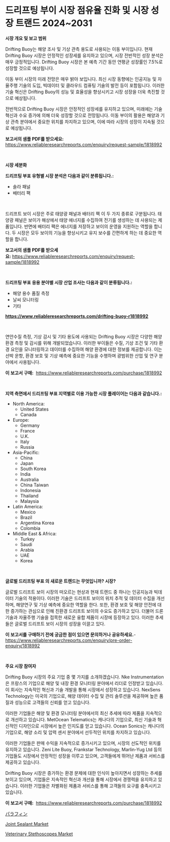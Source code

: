 <p><h1>드리프팅 부이 시장 점유율 진화 및 시장 성장 트랜드 2024~2031</h1></p><p><strong>시장 개요 및 보고 범위</strong></p>
<p><p>Drifting Buoy는 해양 조사 및 기상 관측 용도로 사용되는 이동 부이입니다. 현재 Drifting Buoy 시장은 안정적인 성장세를 유지하고 있으며, 시장 전반적인 성장 분석은 매우 긍정적입니다. Drifting Buoy 시장은 본 예측 기간 동안 연평균 성장률인 7.5%로 성장할 것으로 예상됩니다.</p><p>이동 부이 시장의 미래 전망은 매우 밝아 보입니다. 최신 시장 동향에는 인공지능 및 자율주행 기술의 도입, 빅데이터 및 클라우드 컴퓨팅 기술의 발전 등이 포함됩니다. 이러한 기술 혁신은 Drifting Buoy의 성능 및 효율성을 향상시키고 시장 성장을 더욱 촉진할 것으로 예상됩니다.</p><p>전반적으로 Drifting Buoy 시장은 안정적인 성장세를 유지하고 있으며, 미래에는 기술 혁신과 수요 증가에 의해 더욱 성장할 것으로 전망됩니다. 이동 부이의 활용은 해양과 기상 관측 분야에서 중요한 위치를 차지하고 있으며, 이에 따라 시장의 성장이 지속될 것으로 예상됩니다.</p></p>
<p><strong>보고서의 샘플 PDF를 받으세요:</strong> <a href="https://www.reliableresearchreports.com/enquiry/request-sample/1818992">https://www.reliableresearchreports.com/enquiry/request-sample/1818992</a></p>
<p>&nbsp;</p>
<p><strong>시장 세분화</strong></p>
<p><strong>드리프팅 부표 유형별 시장 분석은 다음과 같이 분류됩니다.:</strong></p>
<p><ul><li>솔라 패널</li><li>배터리 팩</li></ul></p>
<p>&nbsp;</p>
<p><p>드리프트 보이 시장은 주로 태양광 패널과 배터리 팩 이 두 가지 종류로 구분됩니다. 태양광 패널은 보이가 해상에서 태양 에너지를 수집하여 전기를 생성하는 데 사용되는 제품입니다. 반면에 배터리 팩은 에너지를 저장하고 보이의 운영을 지원하는 역할을 합니다. 두 시장은 모두 보이의 기능을 향상시키고 유지 보수를 간편하게 하는 데 중요한 역할을 합니다.</p></p>
<p><strong>보고서의 샘플 PDF를 받으세요:</strong>&nbsp;<a href="https://www.reliableresearchreports.com/enquiry/request-sample/1818992">https://www.reliableresearchreports.com/enquiry/request-sample/1818992</a></p>
<p>&nbsp;</p>
<p><strong> 드리프팅 부표 응용 분야별 시장 산업 조사는 다음과 같이 분류됩니다.:</strong></p>
<p><ul><li>해양 용수 품질 측정</li><li>날씨 모니터링</li><li>기타</li></ul></p>
<p><strong><a href="https://www.reliableresearchreports.com/drifting-buoy-r1818992">https://www.reliableresearchreports.com/drifting-buoy-r1818992</a></strong></p>
<p>&nbsp;</p>
<p><p>연안수질 측정, 기상 감시 및 기타 용도에 사용되는 Drifting Buoy 시장은 다양한 해양 환경 측정 및 감시를 위해 개발되었습니다. 이러한 부이들은 수질, 기상 조건 및 기타 환경 요인을 모니터링하고 데이터를 수집하여 해양 환경에 대한 정보를 제공합니다. 이는 선박 운항, 환경 보호 및 기상 예측에 중요한 기능을 수행하며 광범위한 산업 및 연구 분야에서 사용됩니다.</p></p>
<p><strong>이 보고서 구매:</strong>&nbsp; <a href="https://www.reliableresearchreports.com/purchase/1818992">https://www.reliableresearchreports.com/purchase/1818992</a></p>
<p>&nbsp;</p>
<p><strong>지역 측면에서 드리프팅 부표 지역별로 이용 가능한 시장 플레이어는 다음과 같습니다.:</strong></p>
<p><ul>
    <li>
        North America:
        <ul>
            <li>United States</li>
            <li>Canada</li>
        </ul>
    </li>
    <li>
        Europe:
        <ul>
            <li>Germany</li>
            <li>France</li>
            <li>U.K.</li>
            <li>Italy</li>
            <li>Russia</li>
        </ul>
    </li>
    <li>
        Asia-Pacific:
        <ul>
            <li>China</li>
            <li>Japan</li>
            <li>South Korea</li>
            <li>India</li>
            <li>Australia</li>
            <li>China Taiwan</li>
            <li>Indonesia</li>
            <li>Thailand</li>
            <li>Malaysia</li>
        </ul>
    </li>
    <li>
        Latin America:
        <ul>
            <li>Mexico</li>
            <li>Brazil</li>
            <li>Argentina Korea</li>
            <li>Colombia</li>
        </ul>
    </li>
    <li>
        Middle East & Africa:
        <ul>
            <li>Turkey</li>
            <li>Saudi</li>
            <li>Arabia</li>
            <li>UAE</li>
            <li>Korea</li>
        </ul>
    </li>
    </ul></p>
<p>&nbsp;</p>
<p><strong>글로벌 드리프팅 부표 의 새로운 트렌드는 무엇입니까? 시장?</strong></p>
<p><p>글로벌 드리프트 보이 시장의 떠오르는 현상과 현재 트렌드 중 하나는 인공지능과 빅데이터 기술의 적용이다. 이러한 기술은 드리프트 보이의 위치 추적 및 데이터 수집을 개선하며, 해양연구 및 기상 예측에 중요한 역할을 한다. 또한, 환경 보호 및 해양 안전에 대한 증가하는 관심으로 인해 친환경 드리프트 보이의 수요도 증가하고 있다. 더불어 드론 기술과 자율주행 기술을 접목한 새로운 융합 제품이 시장에 등장하고 있다. 이러한 추세들은 글로벌 드리프트 보이 시장의 성장을 이끌고 있다.</p></p>
<p><strong>이 보고서를 구매하기 전에 궁금한 점이 있으면 문의하거나 공유하세요.</strong>- <a href="https://www.reliableresearchreports.com/enquiry/pre-order-enquiry/1818992">https://www.reliableresearchreports.com/enquiry/pre-order-enquiry/1818992</a></p>
<p>&nbsp;</p>
<p><strong>주요 시장 참여자</strong></p>
<p><p>Drifting Buoy 시장의 주요 기업 중 몇 가지를 소개하겠습니다. Nke Instrumentation은 프랑스의 기업으로 해양 및 내장 환경 모니터링 분야에서 리더로 인정받고 있습니다. 이 회사는 지속적인 혁신과 기술 개발을 통해 시장에서 성장하고 있습니다. NexSens Technology는 미국의 기업으로, 해양 데이터 수집 및 관리 솔루션을 제공하며 높은 품질과 성능으로 고객들의 신뢰를 얻고 있습니다.</p><p>이러한 기업들은 해양 및 환경 모니터링 분야에서의 최신 추세에 따라 제품을 지속적으로 개선하고 있습니다. MetOcean Telematics는 캐나다의 기업으로, 최신 기술과 혁신적인 디자인으로 시장에서 높은 인지도를 얻고 있습니다. Ocean Sonics는 캐나다의 기업으로, 해양 소리 및 압력 센서 분야에서 선두적인 위치를 차지하고 있습니다.</p><p>이러한 기업들은 판매 수익을 지속적으로 증가시키고 있으며, 시장의 선도적인 위치를 유지하고 있습니다. Zeni Lite Buoy, Frankstar Technology, Marlin-Yug Ltd 등의 기업들도 시장에서 안정적인 성장을 이루고 있으며, 고객들에게 뛰어난 제품과 서비스를 제공하고 있습니다.</p><p>Drifting Buoy 시장은 증가하는 환경 문제에 대한 인식이 높아지면서 성장하는 추세를 보이고 있으며, 기업들은 지속적인 혁신과 개선을 통해 시장에서 경쟁력을 유지하고 있습니다. 이러한 기업들은 차별화된 제품과 서비스를 통해 고객들의 요구를 충족시키고 있습니다.</p></p>
<p><strong>이 보고서 구매:</strong>&nbsp;&nbsp;<a href="https://www.reliableresearchreports.com/purchase/1818992">https://www.reliableresearchreports.com/purchase/1818992</a></p>
<p><p><a href="https://github.com/zoetazuur/Market-Research-Report-List-1/blob/main/987879932202.md">パラフィン</a></p><p><a href="https://www.linkedin.com/pulse/joint-sealant-market-size-focuses-dynamics-in-depth-analysis-zmhhe?trackingId=SmnfQKGW4J23V%2BPV0hAF0g%3D%3D">Joint Sealant Market</a></p><p><a href="https://www.linkedin.com/pulse/veterinary-stethoscopes-market-key-successful-business-qoi5e?trackingId=0kIZGDhKn6afJP8%2Fs28CNg%3D%3D">Veterinary Stethoscopes Market</a></p></p>